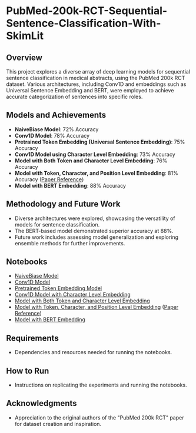 # PubMed-200k-RCT-Sequential-Sentence-Classification-With-SkimLit


## Overview

This project explores a diverse array of deep learning models for sequential sentence classification in medical abstracts, using the PubMed 200k RCT dataset. Various architectures, including Conv1D and embeddings such as Universal Sentence Embedding and BERT, were employed to achieve accurate categorization of sentences into specific roles.

## Models and Achievements

- **NaiveBiase Model**: 72% Accuracy
- **Conv1D Model**: 78% Accuracy
- **Pretrained Token Embedding (Universal Sentence Embedding)**: 75% Accuracy
- **Conv1D Model using Character Level Embedding**: 73% Accuracy
- **Model with Both Token and Character Level Embedding**: 76% Accuracy
- **Model with Token, Character, and Position Level Embedding**: 81% Accuracy ([Paper Reference](https://arxiv.org/pdf/1612.05251.pdf))
- **Model with BERT Embedding**: 88% Accuracy

## Methodology and Future Work

- Diverse architectures were explored, showcasing the versatility of models for sentence classification.
- The BERT-based model demonstrated superior accuracy at 88%.
- Future work includes assessing model generalization and exploring ensemble methods for further improvements.

## Notebooks

- [NaiveBiase Model](link-to-notebook)
- [Conv1D Model](link-to-notebook)
- [Pretrained Token Embedding Model](link-to-notebook)
- [Conv1D Model with Character Level Embedding](link-to-notebook)
- [Model with Both Token and Character Level Embedding](link-to-notebook)
- [Model with Token, Character, and Position Level Embedding](link-to-notebook) ([Paper Reference](https://arxiv.org/pdf/1612.05251.pdf))
- [Model with BERT Embedding](link-to-notebook)

## Requirements

- Dependencies and resources needed for running the notebooks.

## How to Run

- Instructions on replicating the experiments and running the notebooks.

## Acknowledgments

- Appreciation to the original authors of the "PubMed 200k RCT" paper for dataset creation and inspiration.
